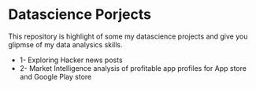 # Datascience Porjects

This repository is highlight of some my datascience projects and give you glipmse of my data analysics skills.

  * 1- Exploring Hacker news posts
  * 2- Market Intelligence analysis of profitable app profiles for App store and Google Play store
